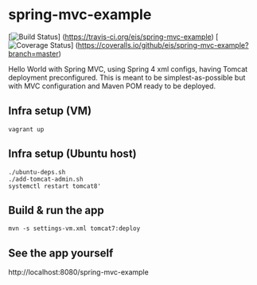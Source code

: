 spring-mvc-example
==================
[![Build Status](https://api.travis-ci.org/eis/spring-mvc-example.svg?branch=master)]
(https://travis-ci.org/eis/spring-mvc-example)
[![Coverage Status](http://img.shields.io/coveralls/eis/spring-mvc-example/master.svg)]
(https://coveralls.io/github/eis/spring-mvc-example?branch=master)

Hello World with Spring MVC, using Spring 4 xml configs, having Tomcat deployment
preconfigured. This is meant to be simplest-as-possible but with MVC
configuration and Maven POM ready to be deployed.

Infra setup (VM)
----------------

`vagrant up`

Infra setup (Ubuntu host)
-------------------------

```
./ubuntu-deps.sh
./add-tomcat-admin.sh
systemctl restart tomcat8'
```

Build & run the app
-------------------

`mvn -s settings-vm.xml tomcat7:deploy`

See the app yourself
--------------------

http://localhost:8080/spring-mvc-example